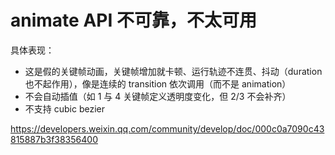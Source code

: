 # animate API 不可靠，不太可用

具体表现：

- 这是假的关键帧动画，关键帧增加就卡顿、运行轨迹不连贯、抖动（duration 也不起作用），像是连续的 transition 依次调用（而不是 animation）
- 不会自动插值（如 1 与 4 关键帧定义透明度变化，但 2/3 不会补齐）
- 不支持 cubic bezier

https://developers.weixin.qq.com/community/develop/doc/000c0a7090c43815887b3f38356400
